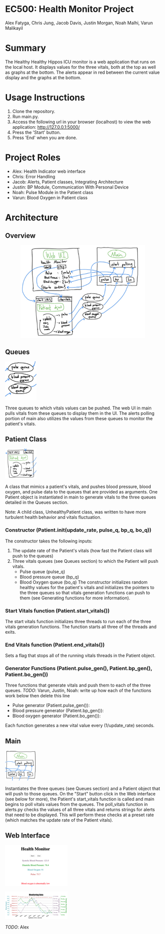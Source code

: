 # EC500: Health Monitor Project
Alex Fatyga, Chris Jung, Jacob Davis, Justin Morgan, Noah Malhi, Varun Malikayil

# Summary
The Healthy Healthy Hippos ICU monitor is a web application that runs on the local host. It displays values for the three vitals, both at the top as well as graphs at the bottom. The alerts appear in red between the current value display and the graphs at the bottom.


# Usage Instructions
1. Clone the repository.
2. Run main.py.
3. Access the following url in your browser (localhost) to view the web application: http://127.0.0.1:5000/
4. Press the 'Start' button.
5. Press 'End' when you are done.

# Project Roles
* Alex: Health Indicator web interface
* Chris: Error Handling
* Jacob: Alerts, Patient classes, Integrating Architecture
* Justin: BP Module, Communication With Personal Device
* Noah: Pulse Module in the Patient class
* Varun: Blood Oxygen in Patient class

# Architecture
## Overview
<p align="center">
<img src="./images/updated_architecture.JPG" width="80%" />
</p>

## Queues
<p align="left">
<img src="./images/queue_diagram.png" width="20%" />
</p>

Three queues to which vitals values can be pushed. The web UI in main pulls vitals from these queues to display them in the UI. The alerts polling portion of main also utilizes the values from these queues to monitor the patient's vitals.

## Patient Class
<p align="left">
<img src="./images/patient_diagram.png" width="20%" />
</p>
A class that mimics a patient's vitals, and pushes blood pressure, blood oxygen, and pulse data to the queues that are provided as arguments. One Patient object is instantiated in main to generate vitals to the three queues detailed in the Queues section.

Note: A child class, UnhealthyPatient class, was written to have more turbulent health behavior and vitals fluctuation.

### __Constructor__ (Patient.init(update_rate, pulse_q, bp_q, bo_q))
The constructor takes the following inputs:
1. The update rate of the Patient's vitals (how fast the Patient class will push to the queues)
2. Three vitals queues (see Queues section) to which the Patient will push vitals.
    * Pulse queue (pulse_q)
    * Blood pressure queue (bp_q)
    * Blood Oxygen queue (bo_q)
The constructor initializes random healthy values for the patient's vitals and initializes the pointers to the three queues so that vitals generation functions can push to them (see Generating functions for more information).

### __Start Vitals function__ (Patient.start_vitals())
The start vitals function initializes three threads to run each of the three vitals generation functions. The function starts all three of the threads and exits.

### __End Vitals function__ (Patient.end_vitals())
Sets a flag that stops all of the running vitals threads in the Patient object.

### __Generator Functions__ (Patient.pulse_gen(), Patient.bp_gen(), Patient.bo_gen())
Three functions that generate vitals and push them to each of the three queues.
_TODO_: Varun, Justin, Noah: write up how each of the functions work below then delete this line
* Pulse generator (Patient.pulse_gen()):
* Blood pressure generator (Patient.bp_gen()):
* Blood oxygen generator (Patient.bo_gen()):

Each function generates a new vital value every (1/update_rate) seconds.

## Main
<p align="left">
<img src="./images/main_diagram.png" width="20%" />
</p>

Instantiates the three queues (see Queues section) and a Patient object that will push to those queues. On the "Start" button click in the Web interface (see below for more), the Patient's start_vitals function is called and main begins to poll vitals values from the queues. The poll_vitals function in alerts.py checks the values of all three vitals and returns strings for alerts that need to be displayed. This will perform these checks at a preset rate (which matches the update rate of the Patient vitals).

## Web Interface
<p align="left">
<img src="./images/ui_top.png" width="40%" />
</p>
<p align="left">
<img src="./images/ui_graphs.png" width="40%" />
</p>

_TODO_: Alex
